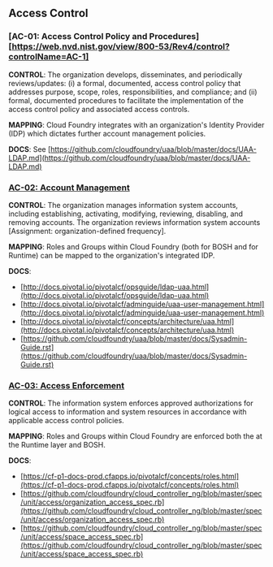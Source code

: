 ## Access Control

<a name="ac-01"></a>
### [AC-01: Access Control Policy and Procedures][https://web.nvd.nist.gov/view/800-53/Rev4/control?controlName=AC-1]

**CONTROL**: The organization develops, disseminates, and periodically reviews/updates: (i) a formal, documented, access control policy that addresses purpose, scope, roles, responsibilities, and compliance; and (ii) formal, documented procedures to facilitate the implementation of the access control policy and associated access controls.

**MAPPING**: Cloud Foundry integrates with an organization's Identity Provider (IDP) which dictates further account management policies.

**DOCS**: See [https://github.com/cloudfoundry/uaa/blob/master/docs/UAA-LDAP.md](https://github.com/cloudfoundry/uaa/blob/master/docs/UAA-LDAP.md)


<a name="ac-02"></a>
### [AC-02: Account Management](https://web.nvd.nist.gov/view/800-53/Rev4/control?controlName=AC-2)

**CONTROL**: The organization manages information system accounts, including establishing, activating, modifying, reviewing, disabling, and removing accounts. The organization reviews information system accounts [Assignment: organization-defined frequency].

**MAPPING**: Roles and Groups within Cloud Foundry (both for BOSH and for Runtime) can be mapped to the organization's integrated IDP.

**DOCS**:
* [http://docs.pivotal.io/pivotalcf/opsguide/ldap-uaa.html](http://docs.pivotal.io/pivotalcf/opsguide/ldap-uaa.html)
* [http://docs.pivotal.io/pivotalcf/adminguide/uaa-user-management.html](http://docs.pivotal.io/pivotalcf/adminguide/uaa-user-management.html)
* [http://docs.pivotal.io/pivotalcf/concepts/architecture/uaa.html](http://docs.pivotal.io/pivotalcf/concepts/architecture/uaa.html)
* [https://github.com/cloudfoundry/uaa/blob/master/docs/Sysadmin-Guide.rst](https://github.com/cloudfoundry/uaa/blob/master/docs/Sysadmin-Guide.rst)


<a name="ac-03"></a>
### [AC-03: Access Enforcement](https://web.nvd.nist.gov/view/800-53/Rev4/control?controlName=AC-3)

**CONTROL**: The information system enforces approved authorizations for logical access to information and system resources in accordance with applicable access control policies.

**MAPPING**: Roles and Groups within Cloud Foundry are enforced both the at the Runtime layer and BOSH.

**DOCS**:
* [https://cf-p1-docs-prod.cfapps.io/pivotalcf/concepts/roles.html](https://cf-p1-docs-prod.cfapps.io/pivotalcf/concepts/roles.html)
* [https://github.com/cloudfoundry/cloud_controller_ng/blob/master/spec/unit/access/organization_access_spec.rb](https://github.com/cloudfoundry/cloud_controller_ng/blob/master/spec/unit/access/organization_access_spec.rb)
* [https://github.com/cloudfoundry/cloud_controller_ng/blob/master/spec/unit/access/space_access_spec.rb](https://github.com/cloudfoundry/cloud_controller_ng/blob/master/spec/unit/access/space_access_spec.rb)
